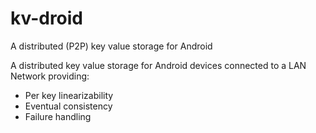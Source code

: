 # kv-droid
A distributed (P2P) key value storage for Android

A distributed key value storage for Android devices connected to a LAN Network providing:
- Per key linearizability
- Eventual consistency
- Failure handling
